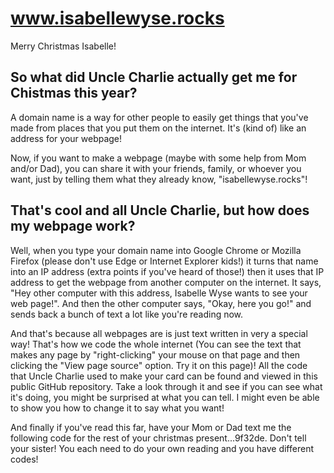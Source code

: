 # www.isabellewyse.rocks
Merry Christmas Isabelle!

## So what did Uncle Charlie actually get me for Chistmas this year?
A domain name is a way for other people to easily get things that you've
made from places that you put them on the internet.  It's (kind of) like an address for
your webpage!

Now, if you want to make a webpage (maybe with some help from Mom and/or Dad), 
you can share it with your friends, family, or whoever you want, 
just by telling them what they already know, "isabellewyse.rocks"!

## That's cool and all Uncle Charlie, but how does my webpage work?
Well, when you type your domain name into Google Chrome or Mozilla Firefox
(please don't use Edge or Internet Explorer kids!) it turns that name into
an IP address (extra points if you've heard of those!) then it uses that
IP address to get the webpage from another computer on the internet.  It says,
"Hey other computer with this address, Isabelle Wyse wants to see your web page!".
And then the other computer says, "Okay, here you go!" and sends back a bunch of text
a lot like you're reading now.

And that's because all webpages are is just text written in very a special way!  That's
how we code the whole internet (You can see the text that makes any page by "right-clicking"
your mouse on that page and then clicking the "View page source" option.  Try it on this 
page)!  All the code that Uncle Charlie used to make your card can
be found and viewed in this public GitHub repository.  Take a look through it and see if 
you can see what it's doing, you might be surprised at what you can tell.  I might even
be able to show you how to change it to say what you want!

And finally if you've read this far, have your Mom or Dad text me the following code for
the rest of your christmas present...9f32de.  Don't tell your sister!  You each need to do
your own reading and you have different codes!
